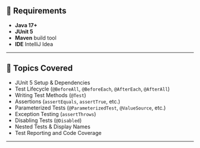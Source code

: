 ## 🧰 Requirements

- **Java 17+** 
- **JUnit 5**
- **Maven**  build tool
- **IDE**  IntelliJ Idea

---

## 🧠 Topics Covered

- JUnit 5 Setup & Dependencies  
- Test Lifecycle (`@BeforeAll`, `@BeforeEach`, `@AfterEach`, `@AfterAll`)  
- Writing Test Methods (`@Test`)  
- Assertions (`assertEquals`, `assertTrue`, etc.)  
- Parameterized Tests (`@ParameterizedTest`, `@ValueSource`, etc.)  
- Exception Testing (`assertThrows`)  
- Disabling Tests (`@Disabled`)  
- Nested Tests & Display Names  
- Test Reporting and Code Coverage  

---

